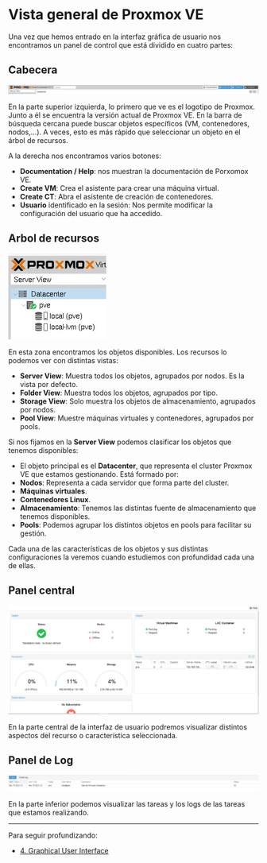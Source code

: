 # Vista general de Proxmox VE

Una vez que hemos entrado en la interfaz gráfica de usuario nos encontramos un panel de control que está dividido en cuatro partes:

## Cabecera

![cabecera](img/header.png)

En la parte superior izquierda, lo primero que ve es el logotipo de Proxmox. Junto a él se encuentra la versión actual de Proxmox VE. En la barra de búsqueda cercana puede buscar objetos específicos (VM, contenedores, nodos,…). A veces, esto es más rápido que seleccionar un objeto en el árbol de recursos.

A la derecha nos encontramos varios botones:

* **Documentation / Help**: nos muestran la documentación de Porxomox VE.
* **Create VM**: Crea el asistente para crear una máquina virtual.
* **Create CT**: Abra el asistente de creación de contenedores.
* **Usuario** identificado en la sesión: Nos permite modificar la configuración del usuario que ha accedido.

## Arbol de recursos

![arbol](img/arbol.png)

En esta zona encontramos los objetos disponibles. Los recursos lo podemos ver con distintas vistas:

* **Server View**: Muestra todos los objetos, agrupados por nodos. Es la vista por defecto.
* **Folder View**: Muestra todos los objetos, agrupados por tipo.
* **Storage View**: Solo muestra los objetos de almacenamiento, agrupados por nodos.
* **Pool View**: Muestre máquinas virtuales y contenedores, agrupados por pools.

Si nos fijamos en la **Server View** podemos clasificar los objetos que tenemos disponibles:

* El objeto principal es el **Datacenter**, que representa el cluster Proxmox VE que estamos gestionando. Está formado por:
* **Nodos**: Representa a cada servidor que forma parte del cluster.
* **Máquinas virtuales**.
* **Contenedores Linux**.
* **Almacenamiento**: Tenemos las distintas fuente de almacenamiento que tenemos disponibles.
* **Pools**: Podemos agrupar los distintos objetos en pools para facilitar su gestión.

Cada una de las características de los objetos y sus distintas configuraciones la veremos cuando estudiemos con profundidad cada una de ellas.

## Panel central

![central](img/central.png)

En la parte central de la interfaz de usuario podremos visualizar distintos aspectos del recurso o característica seleccionada.

## Panel de Log

![log](img/log.png)

En la parte inferior podemos visualizar las tareas y los logs de las tareas que estamos realizando.

---

Para seguir profundizando:

* [4. Graphical User Interface](https://pve.proxmox.com/pve-docs/pve-admin-guide.html#chapter_gui)